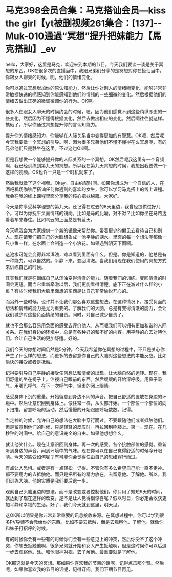 # 马克398会员合集：马克搭讪会员—kiss the girl【yt被删视频261集合：[137]--Muk-010通過“冥想”提升把妹能力【馬克搭訕】_ev

hello，大家好，这里是马克，欢迎来到本期的节目。今天我们要谈一谈是关于冥想的东西。OK在很多次的直播当中，我跟兄弟们分享的是冥想对你在搭讪当中，你跟女人聊天的时候，呃，他们的情绪变化。

你可以通过冥想增加你的原认知能力，然后让你对别人的情绪呃变化，能够非常非常敏捷快速的呃感知到你能感知到他们的情绪的一些细微的变化。然后根据他们的情绪去做出正确的微调微调你的行为。OK啊。

很多人在跟女人聊天的时候约会的时候，嗯，因为他们感觉不到这些稍纵即逝的一些变化。然后因为不懂得根据变化，然后去做出相应的变化，然后啊往往就这样。搞砸了。所以你通过冥想提升你的言认知能力。

提升你的情绪感知力，你能够在人际关系当中变得更加的有智慧。OK呃，然后呢今天我要做一个冥想的引导。啊，因为很多兄弟他们不懂不懂得在么冥想呃，有的兄弟他们只是静坐在这里。不过这也OK啊。

但是我想做一个能够提升你的人际关系的一个冥想。OK然后呢我这里有一个音频啊，我已经训练到第九天的冥想。所以我在第九天冥想的时候，我想出我要做一个这样的视频。OK也许一只是一个时机就来了。

然后我就做了这个视频。Okay。自由约配时间。如果你想成为一个自信的人，在酒吧机场咖啡厅搭讪任何你遇到的喜欢的女生，你可以学习马克搭上的线上课程。我会在我的线上课程里面分享我的核心把妹秘籍。大家好。

今天是你享受科学理想的第九天。还记得在过去的8天里边，我曾经提供过好几个。可以为你抚平负面情绪的镜向。比如是马的比喻，对不对？比如你坐在马路边看着车来春往。比如乌云的上面总是有蓝天。

今天呢我会为大家提供一个新的镜像来帮助你。带着更少的偏见去看待自己和别人。现在请我们把自己的大脑想象成一池平静的湖水。里面的每一个想法呢都像一只小鱼一样，在水面上会制造一个小浪花。如果遇到阴天下雨啊。

这池水可能会变得非常浑浊，难以看到里面有什么。但是。你是知道的，他总是有一种能力。可以自然的。平静下来，变回清澈。当我们用现在我们使用的冥想方式来训练自己的时候。

其实我们就是在训练自己从浑浊变得清澈的能力。随着我们的训练。变回清澈的时间会更短。而当它重新牵澈以后，我们更能看得清楚。底下正在游过什么样的小鱼？有些时候我们大脑里面想的东西是让自己非常愉悦开心的。

而另外一些时候，也许并不让我们那么喜欢这些想法。在这种情况下，接受负面的想法和情绪的能力是尤为重要的。了解我们的大脑，总是有变得清澈的能力，会让我们减少对这些负面情绪的自责。同时，对自己减少自责了。

就也不会那么容易用负面的感受去评价他人。从而呢我们可以拥有更加和谐的人际关系。在我们身边的环境中，总是有各种好的和不好的内容。用平静的心去对待他们。会让自己生活的更加舒适。好的。

我们今天的你想时间仍然是5分钟。今天我希望你在冥想的过程中，不只是关心你产生了什么样的想法，而更多的去留意你自己的大脑对这些想法的本能反应。比如愉快的接受或者是抵触。

记得要引导自己平静的接受任何想法和情绪的出现。让大脑自然的运转。现在。我们舒适的坐在椅子上。注视自己眼前的东西。然后缓缓的开始深呼吸。用鼻子吸气。用嘴巴呼气。在下一次呼气中，轻柔的闭上眼睛。

感受身体下沉的重量。开始留意到身边不同的声音。把自己舒适的置放在身边的环境中。然后让意识回到身体上。像往常一样，从头部开始。一个部位一个部位的向下扫描。留意呼吸的运动。然后慢慢的开始跟随呼吸数数。记得。

当走神的时候，允许自己的想法在大脑中穿行而过。不要跟随他们或者抵触他们。但是留意到他们的时候，只是轻轻的反应时。再拉回到呼膝上。第一。现在。在几秒钟的时间中。给自己的意识完全的自由。如果他想想什么。

就让他笑什么。现在让意识回到身体。再一次的感受。各个接触部位的感觉。重新听到身边的声音。闻到环境中的气味。现在你可以在自己觉得舒适的时候睁开眼睛。今天的感受如何呢？有可能你会觉得任由自己的思绪穿行而过。

有点让人恐惧。或者是有一点轻松。记得。不管你有多么希望自己能一直不走神。都不要用力的去抵触他。而只是把所有的精力放在。去留意他。了解他。所以。我们训练大脑。他的实质是我们要后退一步。

观察自己头脑里边的想法。而不是改变或者控制他们。你只用了短短9天的时间，就达到了现在这样的改变，是不是让人觉得很惊喜呢？假以时日，你必定会收获更加平静和幸福的生活。好了，我们今天就到这里，明天见。

这OK所以明显是你非常非常重要的讯息接收来源。在冥想过程中，你可以学到很多PV导师不会教给你的东西。比如不要去抵触，而是去观察他，了解他。就像你和妹子打招呼的时候。

有的时候你会有一些有的时候你们会有一些意见上的冲突，然后你受不了这个冲突，你想去抵触他啊，很多兄弟就开始和女人产生抵触啊，但是这时候你可以后退一步去观察他。处。和他眼神对视，去了解他。最重要就是了解他。

OK那这就是今天的冥想。那如果你喜欢我的节目的话呢，记得点击那个赞。然后呢，如果你喜欢我的节目的话呢，记得订阅。我们下期节目再见。

